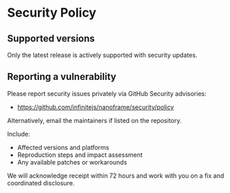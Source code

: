 # Security Policy

## Supported versions

Only the latest release is actively supported with security updates.

## Reporting a vulnerability

Please report security issues privately via GitHub Security advisories:

- https://github.com/infinitejs/nanoframe/security/policy

Alternatively, email the maintainers if listed on the repository.

Include:
- Affected versions and platforms
- Reproduction steps and impact assessment
- Any available patches or workarounds

We will acknowledge receipt within 72 hours and work with you on a fix and coordinated disclosure.
